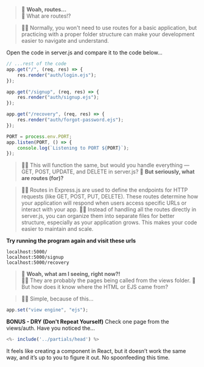 > 👩 **Woah, routes...**<br>
> 👩 What are routes!?

> 👨‍💻 Normally, you won't need to use routes for a basic application, but practicing with a proper folder structure can make your development easier to navigate and understand.

Open the code in server.js and compare it to the code below...
```js
// ...rest of the code
app.get("/", (req, res) => {
    res.render("auth/login.ejs");
});

app.get("/signup", (req, res) => {
    res.render("auth/signup.ejs");
});

app.get("/recovery", (req, res) => {
    res.render("auth/forgot-password.ejs");
});

PORT = process.env.PORT;
app.listen(PORT, () => {
    console.log(`Listening to PORT ${PORT}`);
});
```
> 👨‍💻 This will function the same, but would you handle everything — GET, POST, UPDATE, and DELETE in server.js?
> 👩 **But seriously, what are routes (for)?**<br>

> 👨‍💻 Routes in Express.js are used to define the endpoints for HTTP requests (like GET, POST, PUT, DELETE). These routes determine how your application will respond when users access specific URLs or interact with your app.
> 👨‍💻 Instead of handling all the routes directly in server.js, you can organize them into separate files for better structure, especially as your application grows. This makes your code easier to maintain and scale.

**Try running the program again and visit these urls**
```
localhost:5000/
localhost:5000/signup
localhost:5000/recovery
```

> 👩 **Woah, what am I seeing, right now?!**<br>
> 👨‍💻 They are probably the pages being called from the views folder.
> 👩 But how does it know where the HTML or EJS came from?

> 👨‍💻 Simple, because of this...
```js
app.set("view engine", "ejs");
```

**BONUS - DRY (Don't Repeat Yourself)**
Check one page from the views/auth. Have you noticed the...
```js
<%- include('../partials/head') %>
```
It feels like creating a component in React, but it doesn’t work the same way, and it’s up to you to figure it out. No spoonfeeding this time.
